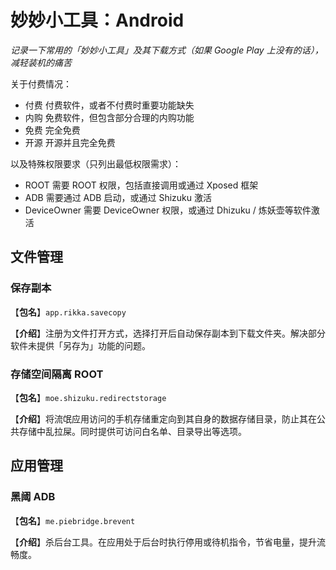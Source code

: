 # 妙妙小工具：Android

_记录一下常用的「妙妙小工具」及其下载方式（如果 Google Play 上没有的话），减轻装机的痛苦_

关于付费情况：

- <T red>付费</T> 付费软件，或者不付费时重要功能缺失
- <T orange>内购</T> 免费软件，但包含部分合理的内购功能
- <T lime>免费</T> 完全免费
- <T green>开源</T> 开源并且完全免费

以及特殊权限要求（只列出最低权限需求）：

- <T yellow>ROOT</T> 需要 ROOT 权限，包括直接调用或通过 Xposed 框架
- <T purple>ADB</T> 需要通过 ADB 启动，或通过 Shizuku 激活
- <T blue>DeviceOwner</T> 需要 DeviceOwner 权限，或通过 Dhizuku / 炼妖壶等软件激活

## 文件管理

### 保存副本

【**包名**】`app.rikka.savecopy`

【**介绍**】注册为文件打开方式，选择打开后自动保存副本到下载文件夹。解决部分软件未提供「另存为」功能的问题。

### 存储空间隔离 <T yellow>ROOT</T>

【**包名**】`moe.shizuku.redirectstorage`

【**介绍**】将流氓应用访问的手机存储重定向到其自身的数据存储目录，防止其在公共存储中乱拉屎。同时提供可访问白名单、目录导出等选项。

## 应用管理

### 黑<PY>阈</PY> <T purple>ADB</T>

【**包名**】`me.piebridge.brevent`

【**介绍**】杀后台工具。在应用处于后台时执行停用或待机指令，节省电量，提升流畅度。
